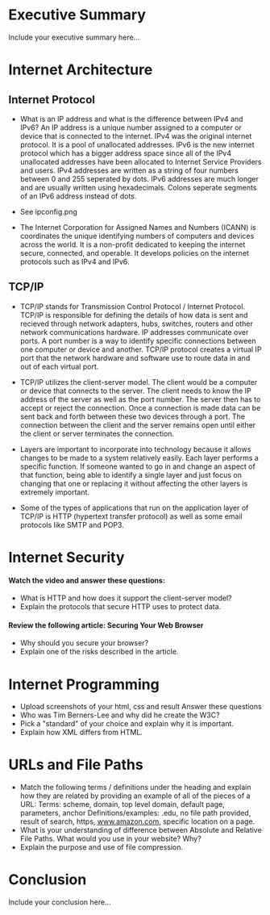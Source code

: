 # Executive Summary
Include your executive summary here...

# Internet Architecture

## Internet Protocol
* What is an IP address and what is the difference between IPv4 and IPv6?
An IP address is a unique number assigned to a computer or device that is connected to the internet. IPv4 was the original internet protocol. It is a pool of unallocated addresses. IPv6 is the new internet protocol which has a bigger address space since all of the IPv4 unallocated addresses have been allocated to Internet Service Providers and users. IPv4 addresses are written as a string of four numbers between 0 and 255 seperated by dots. IPv6 addresses are much longer and are usually written using hexadecimals. Colons seperate segments of an IPv6 address instead of dots. 

* See ipconfig.png

* The Internet Corporation for Assigned Names and Numbers (ICANN) is coordinates the unique identifying numbers of computers and devices across the world. It is a non-profit dedicated to keeping the internet secure, connected, and operable. It develops policies on the internet protocols such as IPv4 and IPv6. 

## TCP/IP
* TCP/IP stands for Transmission Control Protocol / Internet Protocol. TCP/IP is responsible for defining the details of how data is sent and recieved through network adapters, hubs, switches, routers and other network communications hardware. IP addresses communicate over ports. A port number is a way to identify specific connections between one computer or device and another. TCP/IP protocol creates a virtual IP port that the network hardware and software use to route data in and out of each virtual port.

* TCP/IP utilizes the client-server model. The client would be a computer or device that connects to the server. The client needs to know the IP address of the server as well as the port number. The server then has to accept or reject the connection. Once a connection is made data can be sent back and forth between these two devices through a port. The connection between the client and the server remains open until either the client or server terminates the connection. 

* Layers are important to incorporate into technology because it allows changes to be made to a system relatively easily. Each layer performs a specific function. If someone wanted to go in and change an aspect of that function, being able to identify a single layer and just focus on changing that one or replacing it without affecting the other layers is extremely important.

* Some of the types of applications that run on the application layer of TCP/IP is HTTP (hypertext transfer protocol) as well as some email protocols like SMTP and POP3.

# Internet Security
#### Watch the video and answer these questions:
* What is HTTP and how does it support the client-server model?
* Explain the protocols that secure HTTP uses to protect data.

#### Review the following article: Securing Your Web Browser
* Why should you secure your browser?
* Explain one of the risks described in the article.

# Internet Programming
* Upload screenshots of your html, css and result
Answer these questions
* Who was Tim Berners-Lee and why did he create the W3C?
* Pick a "standard" of your choice and explain why it is important.
* Explain how XML differs from HTML.

# URLs and File Paths
* Match the following terms / definitions under the heading and explain how they are related by providing an example of all of the pieces of a URL: 
Terms: scheme, domain, top level domain, default page, parameters, anchor 
Definitions/examples: .edu, no file path provided, result of search, https, www.amazon.com, specific location on a page.
* What is your understanding of difference between Absolute and Relative File Paths. What would you use in your website? Why?
* Explain the purpose and use of file compression.

# Conclusion
Include your conclusion here...
